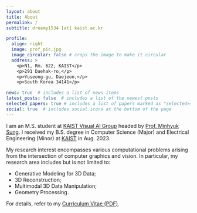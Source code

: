 ```yaml
---
layout: about
title: About
permalink: /
subtitle: dreamy1534 [at] kaist.ac.kr

profile:
  align: right
  image: prof_pic.jpg
  image_circular: false # crops the image to make it circular
  address: >
    <p>N1, Rm. 622, KAIST</p>
    <p>291 Daehak-ro,</p>
    <p>Yuseong-gu, Daejeon,</p>
    <p>South Korea 34141</p>

news: true  # includes a list of news items
latest_posts: false  # includes a list of the newest posts
selected_papers: true # includes a list of papers marked as "selected={true}"
social: true  # includes social icons at the bottom of the page
---
```


I am an M.S. student at [KAIST Visual AI Group](https://kaist-visual-ai-group.github.io) headed by [Prof. Minhyuk Sung](https://mhsung.github.io). I received my B.S. degree in Computer Science (Major) and Electrical Engineering (Minor) at [KAIST](https://www.kaist.ac.kr/en/) in Aug. 2023.

My research interest encompasses various computational problems arising from the intersection of computer graphics and vision. In particular, my research area includes but is not limited to:
- Generative Modeling for 3D Data;
- 3D Reconstruction;
- Multimodal 3D Data Manipulation;
- Geometry Processing.

For details, refer to my [Curriculum Vitae (PDF)](assets/pdf/CV.pdf).

